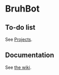 # BruhBot

## To-do list

See [Projects](https://github.com/JuhJuhButts/BruhBot/projects).

## Documentation

See [the wiki](https://github.com/JuhJuhButts/BruhBot/wiki/basic-info).
